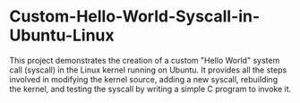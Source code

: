 # Custom-Hello-World-Syscall-in-Ubuntu-Linux
This project demonstrates the creation of a custom "Hello World" system call (syscall) in the Linux kernel running on Ubuntu. It provides all the steps involved in modifying the kernel source, adding a new syscall, rebuilding the kernel, and testing the syscall by writing a simple C program to invoke it.
